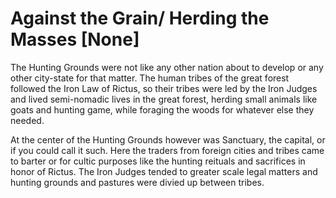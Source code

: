 # Against the Grain/ Herding the Masses [None]

The Hunting Grounds were not like any other nation about to develop or any other city-state for that matter. The human tribes of the great forest followed the Iron Law of Rictus, so their tribes were led by the Iron Judges and lived semi-nomadic lives in the great forest, herding small animals like goats and hunting game, while foraging the woods for whatever else they needed.

At the center of the Hunting Grounds however was Sanctuary, the capital, or if you could call it such. Here the traders from foreign cities and tribes came to barter or for cultic purposes like the hunting reituals and sacrifices in honor of Rictus. The Iron Judges tended to greater scale legal matters and hunting grounds and pastures were divied up between tribes.

